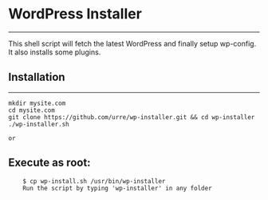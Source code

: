 # WordPress Installer
---------------------------------------
This shell script will fetch the latest WordPress and finally setup wp-config. It also installs some plugins.

## Installation
---------------------------------------
	mkdir mysite.com
	cd mysite.com
	git clone https://github.com/urre/wp-installer.git && cd wp-installer
	./wp-installer.sh

	or

##  Execute as root:
		$ cp wp-install.sh /usr/bin/wp-installer
		Run the script by typing 'wp-installer' in any folder